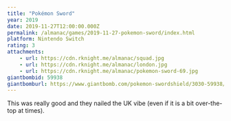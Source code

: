 ```yaml
---
title: "Pokémon Sword"
year: 2019
date: 2019-11-27T12:00:00.000Z
permalink: /almanac/games/2019-11-27-pokemon-sword/index.html
platform: Nintendo Switch
rating: 3
attachments: 
    - url: https://cdn.rknight.me/almanac/squad.jpg
    - url: https://cdn.rknight.me/almanac/london.jpg
    - url: https://cdn.rknight.me/almanac/pokemon-sword-69.jpg
giantbombid: 59938
giantbomburl: https://www.giantbomb.com/pokemon-swordshield/3030-59938/
---
```


This was really good and they nailed the UK vibe (even if it is a bit over-the-top at times).